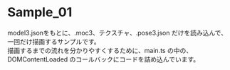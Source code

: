 # Sample_01

model3.jsonをもとに、.moc3、テクスチャ、.pose3.json だけを読み込んで、一回だけ描画するサンプルです。  
描画するまでの流れを分かりやすくするために、main.ts の中の、DOMContentLoaded のコールバックにコードを詰め込んでいます。